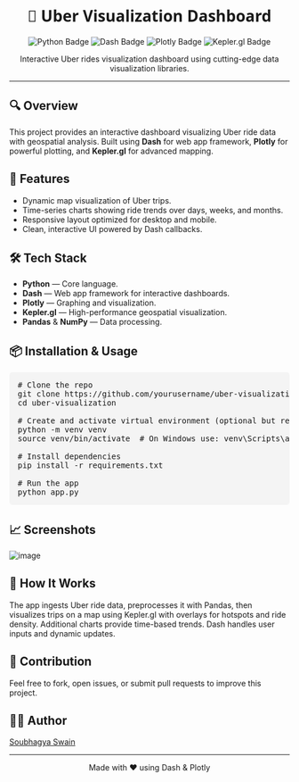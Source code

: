 <h1 align="center" style="font-family: 'Segoe UI', Tahoma, Geneva, Verdana, sans-serif;">
  🚗 Uber Visualization Dashboard
</h1>

<p align="center">
  <img src="https://img.shields.io/badge/Python-3670A0?style=for-the-badge&logo=python&logoColor=ffdd54" alt="Python Badge" />
  <img src="https://img.shields.io/badge/Dash-008DE4?style=for-the-badge&logo=plotly&logoColor=white" alt="Dash Badge" />
  <img src="https://img.shields.io/badge/Plotly-F28C28?style=for-the-badge&logo=plotly&logoColor=white" alt="Plotly Badge" />
  <img src="https://img.shields.io/badge/Kepler.gl-FF6F61?style=for-the-badge&logo=keplergl&logoColor=white" alt="Kepler.gl Badge" />
</p>

<p align="center">
  Interactive Uber rides visualization dashboard using cutting-edge data visualization libraries.
</p>

---

<h2>🔍 Overview</h2>
<p>
  This project provides an interactive dashboard visualizing Uber ride data with geospatial analysis. Built using <strong>Dash</strong> for web app framework, <strong>Plotly</strong> for powerful plotting, and <strong>Kepler.gl</strong> for advanced mapping.
</p>

<h2>🚀 Features</h2>
<ul>
  <li>Dynamic map visualization of Uber trips.</li>
  <li>Time-series charts showing ride trends over days, weeks, and months.</li>
  <li>Responsive layout optimized for desktop and mobile.</li>
  <li>Clean, interactive UI powered by Dash callbacks.</li>
</ul>

<h2>🛠️ Tech Stack</h2>
<ul>
  <li><strong>Python</strong> — Core language.</li>
  <li><strong>Dash</strong> — Web app framework for interactive dashboards.</li>
  <li><strong>Plotly</strong> — Graphing and visualization.</li>
  <li><strong>Kepler.gl</strong> — High-performance geospatial visualization.</li>
  <li><strong>Pandas</strong> &amp; <strong>NumPy</strong> — Data processing.</li>
</ul>

<h2>📦 Installation & Usage</h2>

<pre style="background-color:#f4f4f4; padding:15px; border-radius:6px; overflow-x:auto;">
# Clone the repo
git clone https://github.com/yourusername/uber-visualization.git
cd uber-visualization

# Create and activate virtual environment (optional but recommended)
python -m venv venv
source venv/bin/activate  # On Windows use: venv\Scripts\activate

# Install dependencies
pip install -r requirements.txt

# Run the app
python app.py
</pre>

<h2>📈 Screenshots</h2>

![image](https://github.com/user-attachments/assets/d5c9d88e-978b-4dce-ac66-4e143e709b35)

<h2>🧩 How It Works</h2>
<p>
  The app ingests Uber ride data, preprocesses it with Pandas, then visualizes trips on a map using Kepler.gl with overlays for hotspots and ride density. Additional charts provide time-based trends. Dash handles user inputs and dynamic updates.
</p>

<h2>🤝 Contribution</h2>
<p>Feel free to fork, open issues, or submit pull requests to improve this project.</p>

<h2>👨‍💻 Author</h2>
<p>
  <a href="https://github.com/yourusername" target="_blank" rel="noopener noreferrer">Soubhagya Swain</a>
</p>


---

<p align="center">
  Made with ❤️ using Dash & Plotly
</p>

